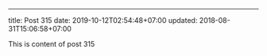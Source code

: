 ---
title: Post 315
date: 2019-10-12T02:54:48+07:00
updated: 2018-08-31T15:06:58+07:00

This is content of post 315